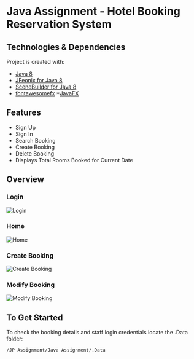 # Java Assignment - Hotel Booking Reservation System
## Technologies & Dependencies
Project is created with:
* [Java 8](https://www.oracle.com/java/technologies/javase-jre8-downloads.html)
* [JFeonix for Java 8](https://github.com/sshahine/JFoenix)
* [SceneBuilder for Java 8](https://gluonhq.com/products/scene-builder/)
* [fontawesomefx](https://bitbucket.org/Jerady/fontawesomefx/downloads/fontawesomefx-8.9.jar)
*[JavaFX](https://gluonhq.com/products/javafx/)

## Features
* Sign Up 
* Sign In
* Search Booking
* Create Booking
* Delete Booking
* Displays Total Rooms Booked for Current Date

## Overview
### Login
![Login](https://github.com/Erwin2371/java-hotel-reservation-system/blob/main/JP%20Assignment/Screenshots/Hotel%20Reservation%20System%20Login.png)

### Home
![Home](https://github.com/Erwin2371/java-hotel-reservation-system/blob/main/JP%20Assignment/Screenshots/Hotel%20Reservation%20System%20Home.png)

### Create Booking
![Create Booking](https://github.com/Erwin2371/java-hotel-reservation-system/blob/main/JP%20Assignment/Screenshots/Hotel%20Reservation%20System%20Add%20Booking.png)

### Modify Booking
![Modify Booking](https://github.com/Erwin2371/java-hotel-reservation-system/blob/main/JP%20Assignment/Screenshots/Hotel%20Reservation%20System%20Modify%20Booking.png)

## To Get Started
To check the booking details and staff login credentials locate the .Data folder:
```
/JP Assignment/Java Assignment/.Data
```
